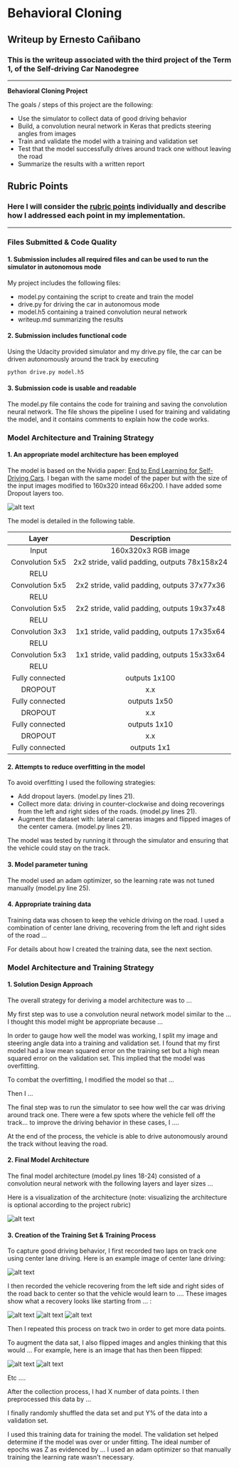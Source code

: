 # **Behavioral Cloning** 

## Writeup by Ernesto Cañibano

### This is the writeup associated with the third project of the Term 1, of the Self-driving Car Nanodegree

---

**Behavioral Cloning Project**

The goals / steps of this project are the following:
* Use the simulator to collect data of good driving behavior
* Build, a convolution neural network in Keras that predicts steering angles from images
* Train and validate the model with a training and validation set
* Test that the model successfully drives around track one without leaving the road
* Summarize the results with a written report


[//]: # (Image References)

[image1]: ./examples/nvidia_model.png "Nvidia Model Modified"
[image2]: ./examples/placeholder.png "Grayscaling"
[image3]: ./examples/placeholder_small.png "Recovery Image"
[image4]: ./examples/placeholder_small.png "Recovery Image"
[image5]: ./examples/placeholder_small.png "Recovery Image"
[image6]: ./examples/placeholder_small.png "Normal Image"
[image7]: ./examples/placeholder_small.png "Flipped Image"

## Rubric Points
### Here I will consider the [rubric points](https://review.udacity.com/#!/rubrics/432/view) individually and describe how I addressed each point in my implementation.  

---
### Files Submitted & Code Quality

#### 1. Submission includes all required files and can be used to run the simulator in autonomous mode

My project includes the following files:
* model.py containing the script to create and train the model
* drive.py for driving the car in autonomous mode
* model.h5 containing a trained convolution neural network 
* writeup.md summarizing the results

#### 2. Submission includes functional code
Using the Udacity provided simulator and my drive.py file, the car can be driven autonomously around the track by executing 
```sh
python drive.py model.h5
```

#### 3. Submission code is usable and readable

The model.py file contains the code for training and saving the convolution neural network. The file shows the pipeline I used for training and validating the model, and it contains comments to explain how the code works.

### Model Architecture and Training Strategy

#### 1. An appropriate model architecture has been employed

The model is based on the Nvidia paper: [End to End Learning for Self-Driving Cars](CarND-Behavioral-Cloning-P3/examples/end-to-end-dl-using-px.pdf). I began with the same model of the paper but with the size of the input images modified to 160x320 intead 66x200. I have added some Dropout layers too.

![alt text][image1]

The model is detailed in the following table.

| Layer         		|     Description	        					| 
|:---------------------:|:---------------------------------------------:| 
| Input         		| 160x320x3 RGB image   						| 
| Convolution 5x5     	| 2x2 stride, valid padding, outputs 78x158x24 	|
| RELU					|												|
| Convolution 5x5	    | 2x2 stride, valid padding, outputs 37x77x36   |
| RELU 					|  												|
| Convolution 5x5	    | 2x2 stride, valid padding, outputs 19x37x48   |
| RELU 					|  												|
| Convolution 3x3	    | 1x1 stride, valid padding, outputs 17x35x64   |
| RELU 					|  												|
| Convolution 5x3	    | 1x1 stride, valid padding, outputs 15x33x64   |
| RELU 					|  												|
| Fully connected		| outputs 1x100        							|
| DROPOUT 				| x.x											|
| Fully connected		| outputs 1x50        							|
| DROPOUT 				| x.x											|
| Fully connected		| outputs 1x10									|
| DROPOUT 				| x.x											|
| Fully connected		| outputs 1x1									|


#### 2. Attempts to reduce overfitting in the model

To avoid overfitting I used the following strategies: 
* Add dropout layers. (model.py lines 21). 
* Collect more data: driving in counter-clockwise and doing recoverings from the left and right sides of the roads. (model.py lines 21).
* Augment the dataset with: lateral cameras images and flipped images of the center camera. (model.py lines 21).  

The model was tested by running it through the simulator and ensuring that the vehicle could stay on the track.

#### 3. Model parameter tuning

The model used an adam optimizer, so the learning rate was not tuned manually (model.py line 25).

#### 4. Appropriate training data

Training data was chosen to keep the vehicle driving on the road. I used a combination of center lane driving, recovering from the left and right sides of the road ... 

For details about how I created the training data, see the next section. 

### Model Architecture and Training Strategy

#### 1. Solution Design Approach

The overall strategy for deriving a model architecture was to ...

My first step was to use a convolution neural network model similar to the ... I thought this model might be appropriate because ...

In order to gauge how well the model was working, I split my image and steering angle data into a training and validation set. I found that my first model had a low mean squared error on the training set but a high mean squared error on the validation set. This implied that the model was overfitting. 

To combat the overfitting, I modified the model so that ...

Then I ... 

The final step was to run the simulator to see how well the car was driving around track one. There were a few spots where the vehicle fell off the track... to improve the driving behavior in these cases, I ....

At the end of the process, the vehicle is able to drive autonomously around the track without leaving the road.

#### 2. Final Model Architecture

The final model architecture (model.py lines 18-24) consisted of a convolution neural network with the following layers and layer sizes ...

Here is a visualization of the architecture (note: visualizing the architecture is optional according to the project rubric)

![alt text][image1]

#### 3. Creation of the Training Set & Training Process

To capture good driving behavior, I first recorded two laps on track one using center lane driving. Here is an example image of center lane driving:

![alt text][image2]

I then recorded the vehicle recovering from the left side and right sides of the road back to center so that the vehicle would learn to .... These images show what a recovery looks like starting from ... :

![alt text][image3]
![alt text][image4]
![alt text][image5]

Then I repeated this process on track two in order to get more data points.

To augment the data sat, I also flipped images and angles thinking that this would ... For example, here is an image that has then been flipped:

![alt text][image6]
![alt text][image7]

Etc ....

After the collection process, I had X number of data points. I then preprocessed this data by ...


I finally randomly shuffled the data set and put Y% of the data into a validation set. 

I used this training data for training the model. The validation set helped determine if the model was over or under fitting. The ideal number of epochs was Z as evidenced by ... I used an adam optimizer so that manually training the learning rate wasn't necessary.
